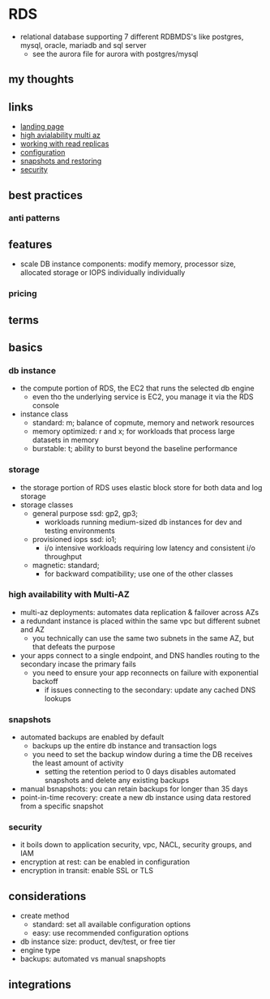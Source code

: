# RDS

- relational database supporting 7 different RDBMDS's like postgres, mysql, oracle, mariadb and sql server
  - see the aurora file for aurora with postgres/mysql

## my thoughts

## links

- [landing page](https://aws.amazon.com/rds/?did=ap_card&trk=ap_card)
- [high avialability multi az](https://docs.aws.amazon.com/AmazonRDS/latest/UserGuide/Concepts.MultiAZ.html)
- [working with read replicas](https://docs.aws.amazon.com/AmazonRDS/latest/UserGuide/USER_ReadRepl.html)
- [configuration](https://docs.aws.amazon.com/AmazonRDS/latest/UserGuide/CHAP_RDS_Configuring.html)
- [snapshots and restoring](https://docs.aws.amazon.com//AmazonRDS/latest/UserGuide/CHAP_CommonTasks.BackupRestore.html)
- [security](https://docs.aws.amazon.com//AmazonRDS/latest/UserGuide/UsingWithRDS.html)

## best practices

### anti patterns

## features

- scale DB instance components: modify memory, processor size, allocated storage or IOPS individually individually

### pricing

## terms

## basics

### db instance

- the compute portion of RDS, the EC2 that runs the selected db engine
  - even tho the underlying service is EC2, you manage it via the RDS console
- instance class
  - standard: m; balance of copmute, memory and network resources
  - memory optimized: r and x; for workloads that process large datasets in memory
  - burstable: t; ability to burst beyond the baseline performance

### storage

- the storage portion of RDS uses elastic block store for both data and log storage
- storage classes
  - general purpose ssd: gp2, gp3;
    - workloads running medium-sized db instances for dev and testing environments
  - provisioned iops ssd: io1;
    - i/o intensive workloads requiring low latency and consistent i/o throughput
  - magnetic: standard;
    - for backward compatibility; use one of the other classes

### high availability with Multi-AZ

- multi-az deployments: automates data replication & failover across AZs
- a redundant instance is placed within the same vpc but different subnet and AZ
  - you technically can use the same two subnets in the same AZ, but that defeats the purpose
- your apps connect to a single endpoint, and DNS handles routing to the secondary incase the primary fails
  - you need to ensure your app reconnects on failure with exponential backoff
    - if issues connecting to the secondary: update any cached DNS lookups

### snapshots

- automated backups are enabled by default
  - backups up the entire db instance and transaction logs
  - you need to set the backup window during a time the DB receives the least amount of activity
    - setting the retention period to 0 days disables automated snapshots and delete any existing backups
- manual bsnapshots: you can retain backups for longer than 35 days
- point-in-time recovery: create a new db instance using data restored from a specific snapshot

### security

- it boils down to application security, vpc, NACL, security groups, and IAM
- encryption at rest: can be enabled in configuration
- encryption in transit: enable SSL or TLS

## considerations

- create method
  - standard: set all available configuration options
  - easy: use recommended configuration options
- db instance size: product, dev/test, or free tier
- engine type
- backups: automated vs manual snapshopts

## integrations
